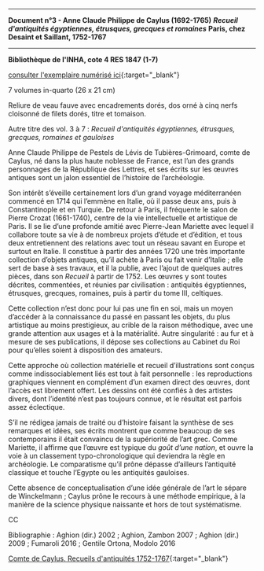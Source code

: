 ﻿***

**Document n°3 - Anne Claude Philippe de Caylus (1692-1765)**
**_Recueil d'antiquités égyptiennes, étrusques, grecques et romaines_**
**Paris, chez Desaint et Saillant, 1752-1767**

***

**Bibliothèque de l'INHA, cote 4 RES 1847 (1-7)**

[consulter l'exemplaire numérisé ici](http://bibliotheque-numerique.inha.fr/idurl/1/5655){:target="_blank"}

7 volumes in-quarto (26 x 21 cm)

Reliure de veau fauve avec encadrements dorés, dos orné à cinq nerfs cloisonné de filets dorés, titre et tomaison.

Autre titre des vol. 3 à 7 : _Recueil d'antiquités égyptiennes, étrusques, grecques, romaines et gauloises_


Anne Claude Philippe de Pestels de Lévis de Tubières-Grimoard, comte de Caylus, né dans la plus haute noblesse
de France, est l’un des grands personnages de la République des Lettres, et ses écrits sur les œuvres antiques sont un jalon essentiel de l’histoire de l’archéologie.

Son intérêt s’éveille certainement lors d’un grand voyage méditerranéen commencé en 1714 qui l’emmène en Italie, où il passe deux ans, puis à Constantinople et en Turquie.
De retour à Paris, il fréquente le salon de Pierre Crozat (1661-1740), centre de la vie intellectuelle et artistique de Paris. Il se lie d’une profonde amitié avec Pierre-Jean Mariette avec lequel il collabore toute sa vie à de nombreux projets d’étude et d’édition, et tous deux entretiennent des relations avec tout un réseau savant en Europe et surtout en Italie.
Il constitue à partir des années 1720 une très importante collection d’objets antiques, qu’il achète à Paris ou fait venir d’Italie ;
elle sert de base à ses travaux, et il la publie, avec l’ajout de quelques autres pièces, dans son _Recueil_ à partir de 1752. Les œuvres y sont toutes décrites, commentées, et réunies
par civilisation : antiquités égyptiennes, étrusques, grecques, romaines, puis à partir du tome III, celtiques.

Cette collection n’est donc pour lui pas une fin en soi, mais un moyen d’accéder à la connaissance du passé en passant les objets, du plus artistique au moins prestigieux, au crible
de la raison méthodique, avec une grande attention aux usages et à la matérialité. Autre singularité : au fur et à mesure de ses publications, il dépose ses collections
au Cabinet du Roi pour qu’elles soient à disposition des amateurs.

Cette approche où collection matérielle et recueil d’illustrations sont conçus comme indissociablement
liés est tout à fait personnelle : les reproductions graphiques viennent en complément d’un examen direct des œuvres, dont l’accès est librement offert.
Les dessins ont été confiés à des artistes divers, dont l’identité n’est pas toujours connue, et le résultat est parfois assez éclectique. 

S’il ne rédigea jamais de traité ou d’histoire faisant la synthèse de ses remarques et idées, ses écrits montrent que comme beaucoup de ses contemporains il était convaincu
de la supériorité de l’art grec. Comme Mariette, il affirme que l’œuvre est typique du _goût d’une nation_, et ouvre la voie à un classement typo-chronologique
qui deviendra la règle en archéologie. Le comparatisme qu’il prône dépasse d’ailleurs l’antiquité classique et touche l’Egypte ou les antiquités gauloises.

Cette absence de conceptualisation d’une idée générale de l’art le sépare de Winckelmann ; Caylus prône le recours à une méthode empirique, à la manière de la science physique naissante et hors de tout systématisme.

CC

Bibliographie : Aghion (dir.) 2002 ; Aghion, Zambon 2007 ; Aghion (dir.) 2009 ; Fumaroli 2016 ; Gentile Ortona, Modolo 2016
		
[Comte de Caylus. Recueils d'antiquités 1752-1767](http://caylus-recueil.huma-num.fr/){:target="_blank"}